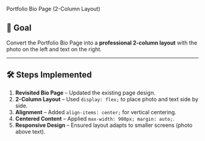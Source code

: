 Portfolio Bio Page (2-Column Layout)

## 🎯 Goal
Convert the Portfolio Bio Page into a **professional 2-column layout** with the photo on the left and text on the right.

---

## 🛠️ Steps Implemented
1. **Revisited Bio Page** – Updated the existing page design.
2. **2-Column Layout** – Used `display: flex;` to place photo and text side by side.
3. **Alignment** – Added `align-items: center;` for vertical centering.
4. **Centered Content** – Applied `max-width: 900px; margin: auto;`.
5. **Responsive Design** – Ensured layout adapts to smaller screens (photo above text).
